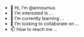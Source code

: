 - 👋 Hi, I’m @annoumus
- 👀 I’m interested in ...
- 🌱 I’m currently learning ...
- 💞️ I’m looking to collaborate on ...
- 📫 How to reach me ...

<!---
annoumus/annoumus is a ✨ special ✨ repository because its `README.md` (this file) appears on your GitHub profile.
You can click the Preview link to take a look at your changes.
--->

